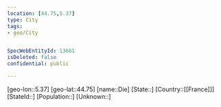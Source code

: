 ```yaml
---
location: [44.75,5.37]
type: City
tags:
- geo/City


SpocWebEntityId: 13661
isDeleted: false
confidential: public

---
```

[geo-lon::5.37]
[geo-lat::44.75]
[name::Die]
[State::]
[Country::[[France]]]
[StateId::]
[Population::]
[Unknown::]

